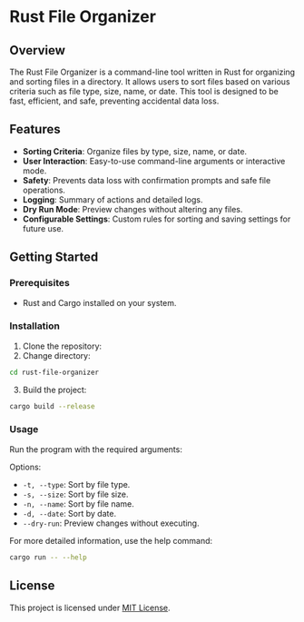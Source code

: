 # Rust File Organizer

## Overview
The Rust File Organizer is a command-line tool written in Rust for organizing and sorting files in a directory. It allows users to sort files based on various criteria such as file type, size, name, or date. This tool is designed to be fast, efficient, and safe, preventing accidental data loss.

## Features
- **Sorting Criteria**: Organize files by type, size, name, or date.
- **User Interaction**: Easy-to-use command-line arguments or interactive mode.
- **Safety**: Prevents data loss with confirmation prompts and safe file operations.
- **Logging**: Summary of actions and detailed logs.
- **Dry Run Mode**: Preview changes without altering any files.
- **Configurable Settings**: Custom rules for sorting and saving settings for future use.

## Getting Started

### Prerequisites
- Rust and Cargo installed on your system.

### Installation
1. Clone the repository:
2. Change directory:
``` bash
cd rust-file-organizer
```
3. Build the project:
``` bash
cargo build --release
```
### Usage
Run the program with the required arguments:

Options:
- `-t, --type`: Sort by file type.
- `-s, --size`: Sort by file size.
- `-n, --name`: Sort by file name.
- `-d, --date`: Sort by date.
- `--dry-run`: Preview changes without executing.

For more detailed information, use the help command:
``` bash
cargo run -- --help
```

## License
This project is licensed under [MIT License](LICENSE).









